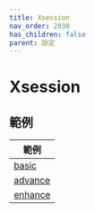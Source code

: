 ```yaml
---
title: Xsession
nav_order: 2030
has_children: false
parent: 設定
---
```



# Xsession

## 範例

| 範例 |
| --- |
| [basic](https://github.com/samwhelp/note-about-i3wm/tree/gh-pages/_demo/config/i3wm-xsession/basic) |
| [advance](https://github.com/samwhelp/note-about-i3wm/tree/gh-pages/_demo/config/i3wm-xsession/advance) |
| [enhance](https://github.com/samwhelp/note-about-i3wm/tree/gh-pages/_demo/config/i3wm-xsession/enhance) |
